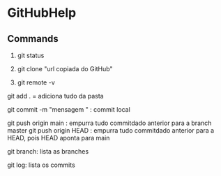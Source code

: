 # GitHubHelp

## Commands

1. git status 

2. git clone "url copiada do GitHub"

3. git remote -v 

git add . = adiciona tudo da pasta 


git commit -m "mensagem " : commit local 

git push origin main : empurra tudo commitdado anterior para a branch master 
git push origin HEAD : empurra tudo commitdado anterior para a HEAD, pois HEAD aponta para main

git branch: lista as branches

git log: lista os commits 
